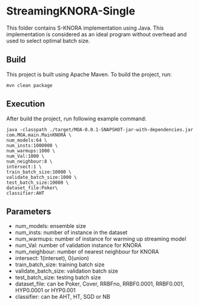 StreamingKNORA-Single
========
This folder contains S-KNORA implementation using Java. This implementation is considered as an ideal program without overhead and used to select optimal batch size.

## Build
This project is built using Apache Maven. To build the project, run:

```mvn clean package```

## Execution
After build the project, run following example command:
```
java -classpath ./target/MOA-0.0.1-SNAPSHOT-jar-with-dependencies.jar com.MOA.main.MainKNORA \
num_models:64 \
num_insts:1000000 \
num_warmups:1000 \
num_Val:1000 \
num_neighbour:8 \
intersect:1 \
train_batch_size:10000 \
validate_batch_size:1000 \
test_batch_size:10000 \
dataset_file:Poker\
classifier:AHT
```

## Parameters
- num_models: ensemble size
- num_insts: number of instance in the dataset
- num_warmups: number of instance for warming up streaming model
- num_Val: number of validation instance for KNORA
- num_neighbour: number of nearest neighbour for KNORA
- intersect: 1(interset), 0(union)
- train_batch_size: training batch size
- validate_batch_size: validation batch size
- test_batch_size: testing batch size
- dataset_file: can be Poker, Cover, RRBFno, RRBF0.0001, RRBF0.001, HYP0.0001 or HYP0.001
- classifier: can be AHT, HT, SGD or NB
